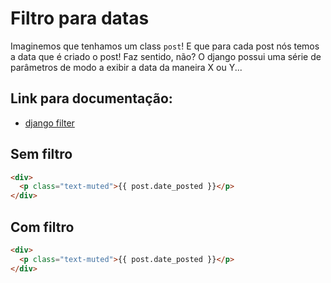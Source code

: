 # Filtro para datas

Imaginemos que tenhamos um class ```post```!  E que para cada post nós temos a data que é criado o post!  Faz sentido, não?
O django possui uma série de parâmetros de modo a exibir a data da maneira X ou Y...

## Link para documentação:
- [django filter](https://docs.djangoproject.com/en/3.0/ref/templates/builtins/#date)

## Sem filtro

```html
<div>
  <p class="text-muted">{{ post.date_posted }}</p> 
</div>
```

## Com filtro

```html
<div>
  <p class="text-muted">{{ post.date_posted }}</p> 
</div>
```


